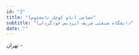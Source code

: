 ```yaml
---
id: "2"
title: "(نام کوچک نامعلوم) حسامی"
subtitle: "دانشگاه صنعتی شریف (پردیس خودگردان)"
date: ""
---
```


تهران -  
